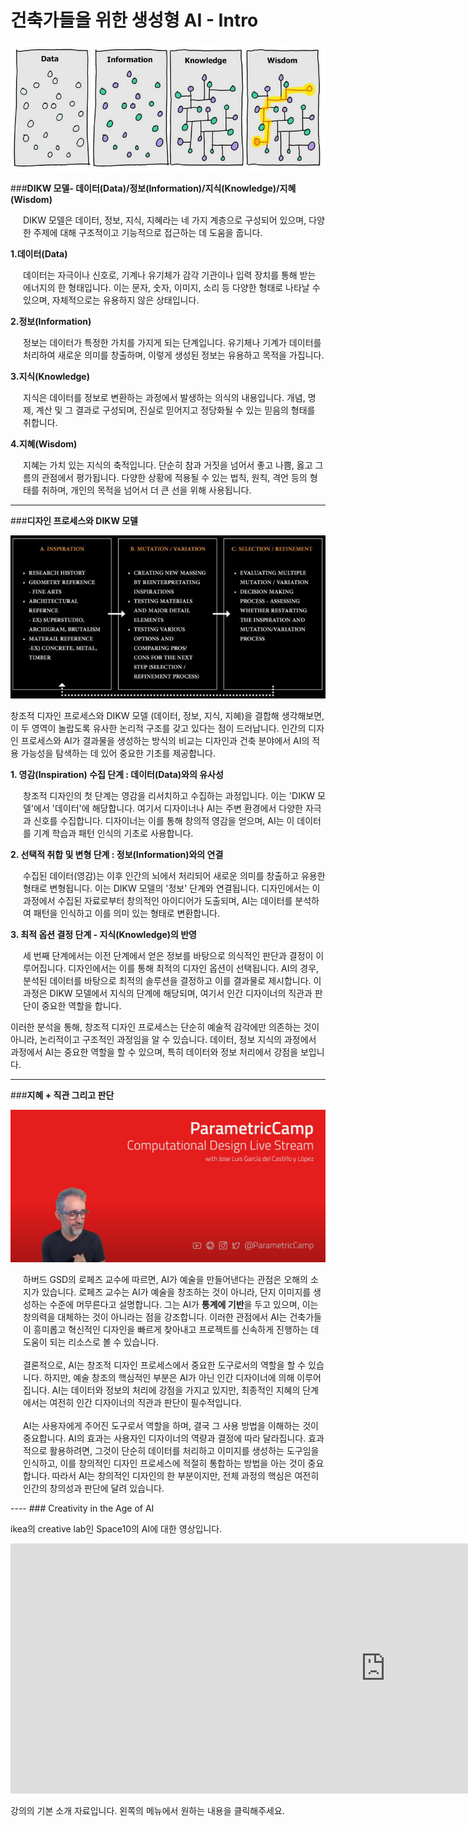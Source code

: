 # **건축가들을 위한 생성형 AI - Intro**
<p align="center">
  <img src="../img/image_know.jpg" alt="Generative AI in Architecture">
</p>

###**DIKW 모델- 데이터(Data)/정보(Information)/지식(Knowledge)/지혜 (Wisdom)**
  <p style="margin-left: 20px;">
  DIKW 모델은 데이터, 정보, 지식, 지혜라는 네 가지 계층으로 구성되어 있으며, 다양한 주제에 대해 구조적이고 기능적으로 접근하는 데 도움을 줍니다.</p>

**1.데이터(Data)**
 <p style="margin-left: 20px;">
 데이터는 자극이나 신호로, 기계나 유기체가 감각 기관이나 입력 장치를 통해 받는 에너지의 한 형태입니다. 이는 문자, 숫자, 이미지, 소리 등 다양한 형태로 나타날 수 있으며, 자체적으로는 유용하지 않은 상태입니다. </p>

**2.정보(Information)**
 <p style="margin-left: 20px;">
 정보는 데이터가 특정한 가치를 가지게 되는 단계입니다. 유기체나 기계가 데이터를 처리하여 새로운 의미를 창출하며, 이렇게 생성된 정보는 유용하고 목적을 가집니다.
 </p>

**3.지식(Knowledge)**
 <p style="margin-left: 20px;">
 지식은 데이터를 정보로 변환하는 과정에서 발생하는 의식의 내용입니다. 개념, 명제, 계산 및 그 결과로 구성되며, 진실로 믿어지고 정당화될 수 있는 믿음의 형태를 취합니다.
  </p>

**4.지혜(Wisdom)**
 <p style="margin-left: 20px;">
지혜는 가치 있는 지식의 축적입니다. 단순히 참과 거짓을 넘어서 좋고 나쁨, 옳고 그름의 관점에서 평가됩니다. 다양한 상황에 적용될 수 있는 법칙, 원칙, 격언 등의 형태를 취하며, 개인의 목적을 넘어서 더 큰 선을 위해 사용됩니다. 
</p>

----
###**디자인 프로세스와 DIKW 모델**

<p align="center">
  <img src="../img/image_series.png" alt="Generative AI in Architecture">
</p>
  창조적 디자인 프로세스와 DIKW 모델 (데이터, 정보, 지식, 지혜)을 결합해 생각해보면, 이 두 영역이 놀랍도록 유사한 논리적 구조를 갖고 있다는 점이 드러납니다. 인간의 디자인 프로세스와 AI가 결과물을 생성하는 방식의 비교는 디자인과 건축 분야에서 AI의 적용 가능성을 탐색하는 데 있어 중요한 기초를 제공합니다.</p>

**1. 영감(Inspiration) 수집 단계 : 데이터(Data)와의 유사성**
  <p style="margin-left: 20px;">
  창조적 디자인의 첫 단계는 영감을 리서치하고 수집하는 과정입니다. 이는 'DIKW 모델'에서 '데이터'에 해당합니다. 여기서 디자이너나 AI는 주변 환경에서 다양한 자극과 신호를 수집합니다. 디자이너는 이를 통해 창의적 영감을 얻으며, AI는 이 데이터를 기계 학습과 패턴 인식의 기초로 사용합니다.
  </p>

**2. 선택적 취합 및 변형 단계 : 정보(Information)와의 연결** 
<p style="margin-left: 20px;"> 
 수집된 데이터(영감)는 이후 인간의 뇌에서 처리되어 새로운 의미를 창출하고 유용한 형태로 변형됩니다. 이는 DIKW 모델의 '정보' 단계와 연결됩니다. 디자인에서는 이 과정에서 수집된 자료로부터 창의적인 아이디어가 도출되며, AI는 데이터를 분석하여 패턴을 인식하고 이를 의미 있는 형태로 변환합니다.</p>

**3. 최적 옵션 결정 단계 - 지식(Knowledge)의 반영**
<p style="margin-left: 20px;"> 
 세 번째 단계에서는 이전 단계에서 얻은 정보를 바탕으로 의식적인 판단과 결정이 이루어집니다. 디자인에서는 이를 통해 최적의 디자인 옵션이 선택됩니다. AI의 경우, 분석된 데이터를 바탕으로 최적의 솔루션을 결정하고 이를 결과물로 제시합니다. 이 과정은 DIKW 모델에서 지식의 단계에 해당되며, 여기서 인간 디자이너의 직관과 판단이 중요한 역할을 합니다.

  이러한 분석을 통해, 창조적 디자인 프로세스는 단순히 예술적 감각에만 의존하는 것이 아니라, 논리적이고 구조적인 과정임을 알 수 있습니다. 데이터, 정보 지식의 과정에서 과정에서 AI는 중요한 역할을 할 수 있으며, 특히 데이터와 정보 처리에서 강점을 보입니다.</p>

----
###**지혜 + 직관 그리고 판단**
<p align="center">
  <img src="../img/image_lopez.png" alt="Generative AI in Architecture">
</p>
<p style="margin-left: 20px;"> 하버드 GSD의 로페즈 교수에 따르면, AI가 예술을 만들어낸다는 관점은 오해의 소지가 있습니다. 로페즈 교수는 AI가 예술을 창조하는 것이 아니라, 단지 이미지를 생성하는 수준에 머무른다고 설명합니다. 그는 AI가 <b>통계에 기반</b>을 두고 있으며, 이는 창의력을 대체하는 것이 아니라는 점을 강조합니다. 이러한 관점에서 AI는 건축가들이 흥미롭고 혁신적인 디자인을 빠르게 찾아내고 프로젝트를 신속하게 진행하는 데 도움이 되는 리소스로 볼 수 있습니다.
<br><br>
결론적으로, AI는 창조적 디자인 프로세스에서 중요한 도구로서의 역할을 할 수 있습니다. 하지만, 예술 창조의 핵심적인 부분은 AI가 아닌 인간 디자이너에 의해 이루어집니다. AI는 데이터와 정보의 처리에 강점을 가지고 있지만, 최종적인 지혜의 단계에서는 여전히 인간 디자이너의 직관과 판단이 필수적입니다.
<br><br>
AI는 사용자에게 주어진 도구로서 역할을 하며, 결국 그 사용 방법을 이해하는 것이 중요합니다. AI의 효과는 사용자인 디자이너의 역량과 결정에 따라 달라집니다. 효과적으로 활용하려면, 그것이 단순히 데이터를 처리하고 이미지를 생성하는 도구임을 인식하고, 이를 창의적인 디자인 프로세스에 적절히 통합하는 방법을 아는 것이 중요합니다. 따라서 AI는 창의적인 디자인의 한 부분이지만, 전체 과정의 핵심은 여전히 인간의 창의성과 판단에 달려 있습니다.</p>
----
### Creativity in the Age of AI

ikea의 creative lab인 Space10의 AI에 대한 영상입니다. 

<div style="text-align: center;">
    <iframe width="1200" height="400" src="https://www.youtube.com/embed/y7g-nRooZr8?si=yEgNCnAv8hDv1WNb"  frameborder="0" allow="accelerometer; autoplay; clipboard-write; encrypted-media; gyroscope; picture-in-picture" allowfullscreen></iframe>
</div>

강의의 기본 소개 자료입니다. 왼쪽의 메뉴에서 원하는 내용을 클릭해주세요.